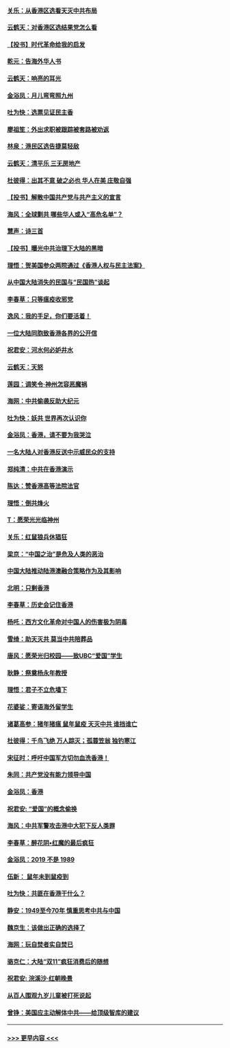 #### [关乐：从香港区选看天灭中共布局](../pages/nsc993/n11686647.md?t=11281655) 
#### [云鹤天：对香港区选结果党怎么看](../pages/nsc993/n11686216.md?t=11281655) 
#### [【投书】时代革命给我的启发](../pages/nsc993/n11684287.md?t=11281655) 
#### [乾元：告海外华人书](../pages/nsc993/n11684044.md?t=11281655) 
#### [云鹤天：响亮的耳光](../pages/nsc993/n11684254.md?t=11281655) 
#### [金浴凤：月儿弯弯照九州](../pages/nsc993/n11684231.md?t=11281655) 
#### [吐为快：选票见证民主香](../pages/nsc993/n11684206.md?t=11281655) 
#### [廖祖笙：外出求职被跟踪被套路被劝返](../pages/nsc993/n11683874.md?t=11281655) 
#### [林泉：港民区选告捷莫轻敌](../pages/nsc993/n11683930.md?t=11281655) 
#### [云鹤天：清平乐 三无房地产](../pages/nsc993/n11681521.md?t=11281655) 
#### [杜彼得：出其不意 破之必也 华人在美 庄敬自强](../pages/nsc993/n11679554.md?t=11281655) 
#### [【投书】解散中国共产党与共产主义的宣言](../pages/nsc993/n11679177.md?t=11281655) 
#### [海风：全球剿共 哪些华人或入“高危名单”？](../pages/nsc993/n11678617.md?t=11281655) 
#### [慧声：诗三首](../pages/nsc993/n11678848.md?t=11281655) 
#### [【投书】曝光中共治理下大陆的黑暗](../pages/nsc993/n11678674.md?t=11281655) 
#### [理悟：贺美国参众两院通过《香港人权与民主法案》](../pages/nsc993/n11678104.md?t=11281655) 
#### [从中国大陆消失的民国与“民国热”谈起](../pages/nsc993/n11678075.md?t=11281655) 
#### [李春草：只等瘟疫收邪党](../pages/nsc993/n11677308.md?t=11281655) 
#### [逸风：我的手足，你们要活着！](../pages/nsc993/n11676352.md?t=11281655) 
#### [一位大陆同胞致香港各界的公开信](../pages/nsc993/n11675761.md?t=11281655) 
#### [祝君安：河水何必妒井水](../pages/nsc993/n11675746.md?t=11281655) 
#### [云鹤天：天怒](../pages/nsc993/n11675718.md?t=11281655) 
#### [莲园：调笑令‧神州怎容恶魔祸](../pages/nsc993/n11675648.md?t=11281655) 
#### [海网：中共偷袭反助大纪元](../pages/nsc993/n11673515.md?t=11281655) 
#### [吐为快：妖共 世界再次认识你](../pages/nsc993/n11673506.md?t=11281655) 
#### [金浴凤：香港，请不要为我哭泣](../pages/nsc993/n11673248.md?t=11281655) 
#### [一名大陆人对香港反送中示威民众的支持](../pages/nsc993/n11672615.md?t=11281655) 
#### [郑纯清：中共在香港演示](../pages/nsc993/n11670539.md?t=11281655) 
#### [陈达：赞香港高等法院法官](../pages/nsc993/n11669542.md?t=11281655) 
#### [理悟：倒共烽火](../pages/nsc993/n11668844.md?t=11281655) 
#### [T：愿荣光光临神州](../pages/nsc993/n11668421.md?t=11281655) 
#### [关乐：红鼠狼兵休猖狂](../pages/nsc993/n11668378.md?t=11281655) 
#### [梁京：“中国之治”是危及人类的恶治](../pages/nsc993/n11668328.md?t=11281655) 
#### [中国大陆推动陆港澳融合策略作为及其影响](../pages/nsc993/n11668157.md?t=11281655) 
#### [北明：只剩香港](../pages/nsc993/n11668002.md?t=11281655) 
#### [李春草：历史会记住香港](../pages/nsc993/n11667927.md?t=11281655) 
#### [杨吒：西方文化革命对中国人的伤害极为阴毒](../pages/nsc993/n11664521.md?t=11281655) 
#### [雪绮：助天灭共 莫当中共陪葬品](../pages/nsc993/n11662650.md?t=11281655) 
#### [唐风：愿荣光归校园——致UBC“爱国”学生](../pages/nsc993/n11662194.md?t=11281655) 
#### [耿静：祭奠杨永年教授](../pages/nsc993/n11662514.md?t=11281655) 
#### [理悟：君子不立危墙下](../pages/nsc993/n11662172.md?t=11281655) 
#### [花婆娑：寄语海外留学生](../pages/nsc993/n11662121.md?t=11281655) 
#### [诸葛高参：猪年猪瘟 鼠年鼠疫 天灭中共 谁挡谁亡](../pages/nsc993/n11661980.md?t=11281655) 
#### [杜彼得：千鸟飞绝 万人踪灭；孤蓑笠翁 独钓寒江](../pages/nsc993/n11661170.md?t=11281655) 
#### [宋征时：呼吁中国军方切勿血洗香港！](../pages/nsc993/n11415318.md?t=11281655) 
#### [朱同：共产党没有能力领导中国](../pages/nsc993/n11660421.md?t=11281655) 
#### [金浴凤：香港](../pages/nsc993/n11660419.md?t=11281655) 
#### [祝君安: “爱国”的概念偷换](../pages/nsc993/n11659706.md?t=11281655) 
#### [海风：中共军警攻击港中大犯下反人类罪](../pages/nsc993/n11659632.md?t=11281655) 
#### [李春草：醉花阴•红魔的最后疯狂](../pages/nsc993/n11659287.md?t=11281655) 
#### [金浴凤：2019 不是 1989](../pages/nsc993/n11657663.md?t=11281655) 
#### [伍新： 鼠年未到鼠疫到](../pages/nsc993/n11655098.md?t=11281655) 
#### [吐为快：共匪在香港干什么？](../pages/nsc993/n11654891.md?t=11281655) 
#### [静安：1949至今70年 慎重思考中共与中国](../pages/nsc993/n11651244.md?t=11281655) 
#### [魏京生：该做出正确的选择了](../pages/nsc993/n11653084.md?t=11281655) 
#### [海网：玩自焚者实自焚已](../pages/nsc993/n11652423.md?t=11281655) 
#### [骆克仁：大陆“双11”疯狂消费后的随想](../pages/nsc993/n11652305.md?t=11281655) 
#### [祝君安: 浣溪沙·红朝晚景](../pages/nsc993/n11652258.md?t=11281655) 
#### [从百人围观九岁儿童被打死说起](../pages/nsc993/n11651030.md?t=11281655) 
#### [曾铮：美国应主动解体中共——给顶级智库的建议](../pages/nsc993/n11649888.md?t=11281655) 

----
#### [ >>> 更早内容 <<< ](../indexes/nsc993-earlier.md)
